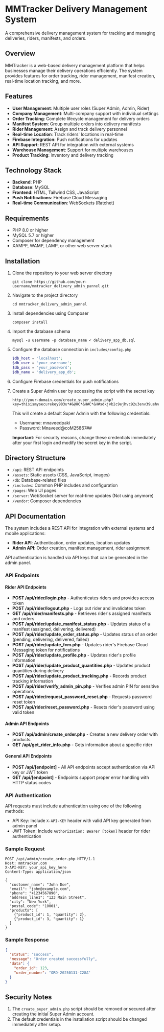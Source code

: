# MMTracker Delivery Management System

A comprehensive delivery management system for tracking and managing deliveries, riders, manifests, and orders.

## Overview

MMTracker is a web-based delivery management platform that helps businesses manage their delivery operations efficiently. The system provides features for order tracking, rider management, manifest creation, real-time location tracking, and more.

## Features

- **User Management**: Multiple user roles (Super Admin, Admin, Rider)
- **Company Management**: Multi-company support with individual settings
- **Order Tracking**: Complete lifecycle management for delivery orders
- **Manifest System**: Group multiple orders into delivery manifests
- **Rider Management**: Assign and track delivery personnel
- **Real-time Location**: Track riders' locations in real-time
- **Firebase Integration**: Push notifications for updates
- **API Support**: REST API for integration with external systems
- **Warehouse Management**: Support for multiple warehouses
- **Product Tracking**: Inventory and delivery tracking

## Technology Stack

- **Backend**: PHP
- **Database**: MySQL
- **Frontend**: HTML, Tailwind CSS, JavaScript
- **Push Notifications**: Firebase Cloud Messaging
- **Real-time Communication**: WebSockets (Ratchet)

## Requirements

- PHP 8.0 or higher
- MySQL 5.7 or higher
- Composer for dependency management
- XAMPP, WAMP, LAMP, or other web server stack

## Installation

1. Clone the repository to your web server directory
   ```
   git clone https://github.com/your-username/mmtracker_delivery_admin_pannel.git
   ```

2. Navigate to the project directory
   ```
   cd mmtracker_delivery_admin_pannel
   ```

3. Install dependencies using Composer
   ```
   composer install
   ```

4. Import the database schema
   ```
   mysql -u username -p database_name < delivery_app_db.sql
   ```

5. Configure the database connection in `includes/config.php`
   ```php
   $db_host = 'localhost';
   $db_user = 'your_username';
   $db_pass = 'your_password';
   $db_name = 'delivery_app_db';
   ```

6. Configure Firebase credentials for push notifications

7. Create a Super Admin user by accessing the script with the secret key
   ```
   http://your-domain.com/create_super_admin.php?key=thisismysecurekey983u*#&@HC*&H#C*&H#sdkjvb2c9ejhvc92u3env39uehv38urebv&@#*&@@#3er4uyvb
   ```
   
   This will create a default Super Admin with the following credentials:
   - Username: mnaveedpaki
   - Password: Mnaveed@coM25867##
   
   **Important**: For security reasons, change these credentials immediately after your first login and modify the secret key in the script.

## Directory Structure

- `/api`: REST API endpoints
- `/assets`: Static assets (CSS, JavaScript, images)
- `/db`: Database-related files
- `/includes`: Common PHP includes and configuration
- `/pages`: Web UI pages
- `/server`: WebSocket server for real-time updates (Not using anymore)
- `/vendor`: Composer dependencies

## API Documentation

The system includes a REST API for integration with external systems and mobile applications:

- **Rider API**: Authentication, order updates, location updates
- **Admin API**: Order creation, manifest management, rider assignment

API authentication is handled via API keys that can be generated in the admin panel.

### API Endpoints

#### Rider API Endpoints
- **POST /api/rider/login.php** - Authenticates riders and provides access token
- **POST /api/rider/logout.php** - Logs out rider and invalidates token
- **GET /api/rider/manifests.php** - Retrieves rider's assigned manifests and orders
- **POST /api/rider/update_manifest_status.php** - Updates status of a manifest (assigned, delivering, delivered)
- **POST /api/rider/update_order_status.php** - Updates status of an order (pending, delivering, delivered, failed)
- **POST /api/rider/update_fcm.php** - Updates rider's Firebase Cloud Messaging token for notifications
- **POST /api/rider/update_profile.php** - Updates rider's profile information
- **POST /api/rider/update_product_quantities.php** - Updates product quantities during delivery
- **POST /api/rider/update_product_tracking.php** - Records product tracking information
- **POST /api/rider/verify_admin_pin.php** - Verifies admin PIN for sensitive operations
- **POST /api/rider/request_password_reset.php** - Requests password reset token
- **POST /api/rider/reset_password.php** - Resets rider's password using valid token

#### Admin API Endpoints
- **POST /api/admin/create_order.php** - Creates a new delivery order with products
- **GET /api/get_rider_info.php** - Gets information about a specific rider

#### General API Endpoints
- **POST /api/[endpoint]** - All API endpoints accept authentication via API key or JWT token
- **GET /api/[endpoint]** - Endpoints support proper error handling with HTTP status codes

### API Authentication
API requests must include authentication using one of the following methods:
- API Key: Include `X-API-KEY` header with valid API key generated from admin panel
- JWT Token: Include `Authorization: Bearer [token]` header for rider authentication

### Sample Request
```http
POST /api/admin/create_order.php HTTP/1.1
Host: mmtracker.com
X-API-KEY: your_api_key_here
Content-Type: application/json

{
  "customer_name": "John Doe",
  "email": "john@example.com",
  "phone": "+1234567890",
  "address_line1": "123 Main Street",
  "city": "New York",
  "postal_code": "10001",
  "products": [
    {"product_id": 1, "quantity": 2},
    {"product_id": 3, "quantity": 1}
  ]
}
```

### Sample Response
```json
{
  "status": "success",
  "message": "Order created successfully",
  "data": {
    "order_id": 123,
    "order_number": "ORD-20250131-C28A"
  }
}
```

## Security Notes

1. The `create_super_admin.php` script should be removed or secured after creating the initial Super Admin account.
2. The default credentials in the installation script should be changed immediately after setup.

